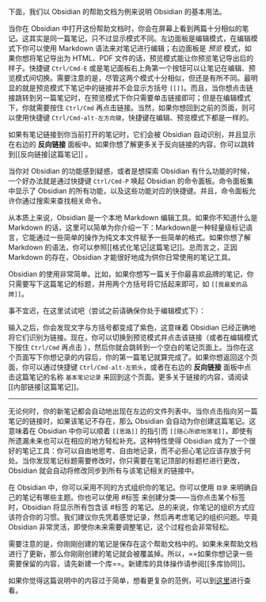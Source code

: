 下面，我们以 Obsidian 的帮助文档为例来说明 Obsidian 的基本用法。

当你在 Obsidian 中打开这份帮助文档时，你会在屏幕上看到两篇十分相似的笔记。这其实是同一篇笔记，只不过显示模式不同。左边面板是编辑模式，在编辑模式下你可以使用 Markdown 语法来对笔记进行编辑；右边面板是 _预览_ 模式，如果你想将笔记导出为 HTML、PDF 文件的话，预览模式能让你预览笔记导出后的样子。快捷键 `Ctrl/Cmd-E` 或是笔记面板右上角第一个按钮可以让笔记在编辑、预览模式间切换。需要注意的是，尽管这两个模式十分相似，但还是有所不同。最明显的就是预览模式下笔记中的链接并不会显示方括号 `[[]]`。而且，当你想点击链接跳转到另一篇笔记时，在预览模式下你只需要单击链接即可；但是在编辑模式下，你就需要按住 `Ctrl/Cmd` 再点击链接。当然，如果你想回到之前的页面，则可以使用快捷键 `Ctrl/Cmd-alt-左方向键`，快捷键在编辑、预览模式下都是一样的。

如果有笔记链接到你当前打开的笔记时，它们会被 Obsidian 自动识别，并且显示在右边的 **反向链接** 面板中。如果你想了解更多关于反向链接的内容，你可以跳转到[[反向链接|这篇笔记]] 。

当你对 Obsidian 的功能感到疑惑，或者是想探索 Obsidian 有什么功能的时候，一个好办法就是通过快捷键 `Ctrl/Cmd-P` 唤起 Obsidian 的命令面板。命令面板集中显示了 Obsidian 的所有功能，以及这些功能对应的快捷键。并且，命令面板允许你通过搜索来查找相关命令。

从本质上来说，Obsidian 是一个本地 Markdown 编辑工具。如果你不知道什么是 Markdown 的话，这里可以简单为你介绍一下：Markdown是一种轻量级标记语言，它能通过一些简单的操作为纯文本文件赋予一些简单的格式。如果你想了解 Markdown 的语法，你可以参照[[格式化笔记|这篇笔记]]。总而言之，正因 Markdown 的存在，Obsidian 才能很好地成为供你日常使用的笔记工具。

Obsidian 的使用非常简单。比如，如果你想写一篇关于你最喜欢品牌的笔记，你只需要写下这篇笔记的标题，并用两个方括号将它括起来即可，如 `[[我最爱的品牌]]`。

事不宜迟，在这里试试吧（尝试之前请确保你处于编辑模式下）：

输入之后，你会发现文字与方括号都变成了紫色，这意味着 Obsidian 已经正确地将它们识别为链接。现在，你可以切换到预览模式并点击该链接（或者在编辑模式下按住 `Ctrl/Cmd` 再点击 ），然后你就会跳转到一个空白的笔记页面上。当你在这个页面写下你想记录的内容后，你的第一篇笔记就算完成了。如果你想返回这个页面，你可以通过快捷键 `Ctrl/Cmd-alt-左箭头`，或者在右边的 **反向链接** 面板中点击这篇笔记的名称 `基本笔记记录` 来回到这个页面。更多关于链接的内容，请阅读[[内部链接|这篇笔记]]。

---

无论何时，你的新笔记都会自动地出现在左边的文件列表中。当你点击指向另一篇笔记的链接时，如果该笔记不存在，那么 Obsidian 会自动为你创建这篇笔记。这意味着在 Obsidian 中你可以顺着 `[[思路]]` 的指引而 `[[随心所欲地落笔]]`，即使有所遗漏未来也可以在相应的地方轻松补充。这种特性使得 Obsidian 成为了一个很好的笔记工具：你可以自由地思考、自由地记录，而不必担心笔记应该存放于何处。当你发现笔记标题需要修改时，你只需要在笔记顶部的标题栏进行更改，Obsidian 就会自动将修改同步到所有与该笔记相关的链接中。

在 Obsidian 中，你可以采用不同的方式组织你的笔记。你可以使用 `目录` 来明确自己的笔记有哪些主题。你也可以使用 #标签 来创建分类——当你点击某个标签时，Obsidian 将显示所有包含该 #标签 的笔记。总的来说，你笔记的组织方式应该符合你的习惯。我们建议你先凭着感觉记录，然后再考虑笔记的组织问题。毕竟 Obsidian 非常灵活，即使你未来需要调整笔记，这个过程也会非常轻松。

需要注意的是，你刚刚创建的笔记是保存在这个帮助文档中的。如果未来帮助文档进行了更新，那么你刚刚创建的笔记就会被覆盖掉。所以，==如果你想记录一些需要保留的内容，请先新建一个库==。新建库的具体操作请参阅[[多库协同]]。

如果你觉得这篇说明中的内容过于简单，想看更复杂的范例，可以到[这里](https://forum.obsidian.md/t/example-workflows-in-obsidian/1093)进行查看。
